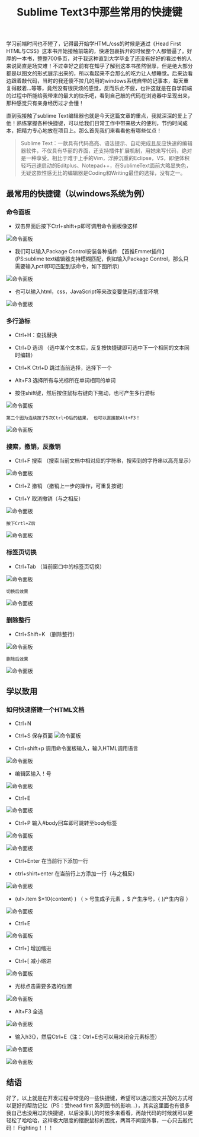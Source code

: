 ﻿---
title: Sublime Text3中那些常用的快捷键
tags: Sublime Text
categories: Sublime Text
---
  学习前端时间也不短了，记得最开始学HTML/css的时候是通过《Head First HTML与CSS》这本书开始接触前端的，快递包裹拆开的时候整个人都懵逼了。好厚的一本书，整整700多页，对于我这种直到大学毕业了还没有好好的看过书的人来说简直是场灾难！不过幸好之前有在知乎了解到这本书虽然很厚，但是绝大部分都是以图文的形式展示出来的，所以看起来不会那么的吃力让人想睡觉。后来边看边跟着敲代码，当时的我还傻不拉几的用的windows系统自带的记事本，每天重复得敲着<html><head></head></html>...等等，竟然没有很厌烦的感觉，反而乐此不疲，也许这就是在自学前端的过程中所能给我带来的最大的快乐吧，看到自己敲的代码在浏览器中呈现出来，那种感觉只有亲身经历过才会懂！
  
  
直到我接触了sublime Text编辑器也就是今天这篇文章的重点，我就深深的爱上了他！<!--more-->熟练掌握各种快捷键，可以给我们日常工作中带来极大的便利，节约时间成本，把精力专心地放在项目上。那么首先我们来看看他有哪些优点！
> Sublime Text：一款具有代码高亮、语法提示、自动完成且反应快速的编辑器软件，不仅具有华丽的界面，还支持插件扩展机制，用她来写代码，绝对是一种享受。相比于难于上手的Vim，浮肿沉重的Eclipse，VS，即便体积轻巧迅速启动的Editplus、Notepad++，在SublimeText面前大略显失色，无疑这款性感无比的编辑器是Coding和Writing最佳的选择，没有之一。

## 最常用的快捷键（以windows系统为例）
    


### 命令面板

- 双击界面后按下Ctrl+shift+p即可调用命令面板像这样

![命令面板](http://i1.piimg.com/567571/90259d0897d885ba.png)
        
- 我们可以输入Package Control安装各种插件  【首推Emmet插件】(PS:sublime text编辑器支持模糊匹配，例如输入Package Control，那么只需要输入pctl即可匹配到该命令，如下图所示)

![命令面板](http://i1.piimg.com/567571/1ae879010b551e56.png)        
        
- 也可以输入html，css，JavaScript等来改变要使用的语言环境

![命令面板](http://i1.piimg.com/567571/4e6777f367263ad8.png)    

### 多行游标

 - Ctrl+H：查找替换
 
 - Ctrl+D 选词 （选中某个文本后，反复按快捷键即可选中下一个相同的文本同时编辑）
 
 - Ctrl+K Ctrl+D 跳过当前选择，选择下一个
 
 - Alt+F3 选择所有与光标所在单词相同的单词
  
 - 按住shift键，然后按住鼠标右键向下拖动，也可产生多行游标
 
![命令面板](http://p1.bpimg.com/567571/3db00a73f0251227.png) 

    第二个图为连续按了5次Ctrl+D后的结果， 也可以直接按Alt+F3！
![命令面板](http://p1.bpimg.com/567571/50f2bb5cf95611f1.png)


### 搜索，撤销，反撤销
 - Ctrl+F 搜索 （搜索当前文档中相对应的字符串，搜索到的字符串以高亮显示）

![命令面板](http://p1.bpimg.com/567571/d67923e3b1cbcdff.png) 

 - Ctrl+Z 撤销 （撤销上一步的操作，可重复按键）
 

 - Ctrl+Y 取消撤销（与之相反）
 
![命令面板](http://p1.bpimg.com/567571/046f325568dd5853.png) 

    按下Crtl+Z后

![命令面板](http://p1.bpimg.com/567571/1fd1819f78ae94b4.png) 
 
### 标签页切换        
- Ctrl+Tab （当前窗口中的标签页切换）
 
![命令面板](http://p1.bqimg.com/567571/5956d7336b9b60f2.png) 

    切换后效果   
    
![命令面板](http://p1.bqimg.com/567571/906b7f5ebb6e0813.png) 
### 删除整行
- Ctrl+Shift+K （删除整行）
 
![命令面板](http://p1.bqimg.com/567571/c578a0f4ab4d93e2.png) 
            
    删除后效果   


![命令面板](http://p1.bqimg.com/567571/2265fe38920c723c.png) 



## 学以致用

### 如何快速搭建一个HTML文档

- Ctrl+N 

- Ctrl+S   保存页面 
![命令面板](http://p1.bqimg.com/567571/44936a881c3538af.png)


- Ctrl+shift+p  调用命令面板输入，输入HTML调用语言

![命令面板](http://i1.piimg.com/567571/50a48a9b34374fc3.png)

- 编辑区输入！号

![命令面板](http://i1.piimg.com/567571/97155fb46a7cfdfb.png)

- Ctrl+E 

![命令面板](http://i1.piimg.com/567571/d93d37845fda2ef9.png)

- Ctrl+P 输入#body回车即可跳转至body标签 

![命令面板](http://i1.piimg.com/567571/6e621d3ad422c47b.png)

![命令面板](http://i1.piimg.com/567571/1ca8efa598e2d074.png)

- Ctrl+Enter 在当前行下添加一行 

- ctrl+shirt+enter 在当前行上方添加一行（与之相反）

![命令面板](http://i1.piimg.com/567571/2f728a1ca18eba45.png)

- (ul>.item \$*10{content} )   （ > 号生成子元素 ，\$ 产生序号，{ }产生内容 ）


![命令面板](http://i1.piimg.com/567571/db6d17920f20c790.png)

- Ctrl+E 

![命令面板](http://i1.piimg.com/567571/056f235dfff6c6eb.png)

- Ctrl+] 增加缩进 

- Ctrl+[ 减小缩进

![命令面板](http://i1.piimg.com/567571/fc1c6e3b10018421.png)

- 光标点击需要多选的位置


![命令面板](http://p1.bqimg.com/567571/8fd0f3152d2abd5c.png)

- Alt+F3  全选


![命令面板](http://p1.bqimg.com/567571/0944cf6800892e76.png)

- 输入h3{}，然后Ctrl+E（注：Ctrl+E也可以用来闭合元素标签）


![命令面板](http://p1.bqimg.com/567571/ff68d5f0f59d03ed.png)


![命令面板](http://p1.bqimg.com/567571/56a0a1aa9a8c1e28.png)

## 结语

好了，以上就是在开发过程中常见的一些快捷键，希望可以通过图文并茂的方式可以更好的帮助记忆（PS：受head first 系列图书的影响...），其实这里面也有很多我自己也没用过的快捷键，以后没事儿的时候多来看看，再敲代码的时候就可以更轻松了哈哈哈，这样极大限度的摆脱鼠标的困扰，两耳不闻窗外事，一心只去敲代码！
Fighting！！！

